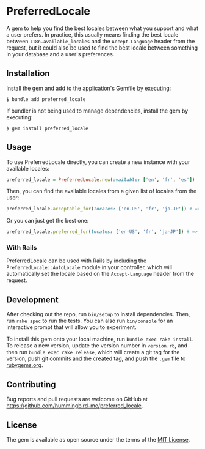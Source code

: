 # PreferredLocale

A gem to help you find the best locales between what you support and what a user prefers. In
practice, this usually means finding the best locale between `I18n.available_locales` and the
`Accept-Language` header from the request, but it could also be used to find the best locale between
something in your database and a user's preferences.

## Installation

Install the gem and add to the application's Gemfile by executing:

```shell
$ bundle add preferred_locale
```

If bundler is not being used to manage dependencies, install the gem by executing:

```shell
$ gem install preferred_locale
```

## Usage

To use PreferredLocale directly, you can create a new instance with your available locales:

```ruby
preferred_locale = PreferredLocale.new(available: ['en', 'fr', 'es'])
```

Then, you can find the available locales from a given list of locales from the user:

```ruby
preferred_locale.acceptable_for(locales: ['en-US', 'fr', 'ja-JP']) # => ['en', 'fr']
```

Or you can just get the best one:

```ruby
preferred_locale.preferred_for(locales: ['en-US', 'fr', 'ja-JP']) # => 'en'
```

### With Rails

PreferredLocale can be used with Rails by including the `PreferredLocale::AutoLocale` module in your
controller, which will automatically set the locale based on the `Accept-Language` header from the
request.

## Development

After checking out the repo, run `bin/setup` to install dependencies. Then, run `rake spec` to run
the tests. You can also run `bin/console` for an interactive prompt that will allow you to
experiment.

To install this gem onto your local machine, run `bundle exec rake install`. To release a new
version, update the version number in `version.rb`, and then run `bundle exec rake release`, which
will create a git tag for the version, push git commits and the created tag, and push the `.gem`
file to [rubygems.org](https://rubygems.org).

## Contributing

Bug reports and pull requests are welcome on GitHub at https://github.com/hummingbird-me/preferred_locale.

## License

The gem is available as open source under the terms of the [MIT
License](https://opensource.org/licenses/MIT).
